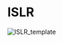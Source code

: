 # ISLR
![ISLR_template](https://user-images.githubusercontent.com/102001395/212059685-6c4ba7fa-4c6f-4b90-8acf-4cb35744ff74.png)

